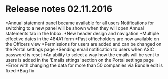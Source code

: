 # Release notes 02.11.2016
*Annual statement panel became available for all users
Notifications for switching to a new panel will be shown when they will open Annual statements tab in the Inbox.
*New header design and navigation
*Multiple effective dates in the 484A1 form
*Past officeholders are now available on the Officers view
*Permissions for users are added and can be changed on the Portal settings page
*Sending email notification to users when ASIC password is reset
*An ability to select a way how the emails will be sent to users is added in the 'Emails sttings' section on the Portal settings page 
*Error with changing the data for more than 50 companies via Bundle edit is fixed
*Bug fix
